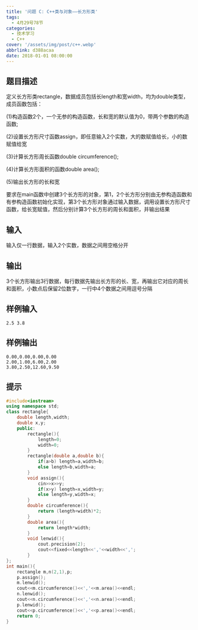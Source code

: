 ```yaml
---
title: '问题 C: C++类与对象——长方形类'
tags:
  - 4月29号78节
categories:
  - 技术学习
  - C++
cover: '/assets/img/post/c++.webp'
abbrlink: d388acaa
date: 2018-01-01 08:00:00
---
```


## 题目描述

定义长方形类rectangle，数据成员包括长length和宽width，均为double类型，成员函数包括： 

(1)构造函数2个，一个无参的构造函数，长和宽的默认值为0，带两个参数的构造函数;

(2)设置长方形尺寸函数assign，即任意输入2个实数，大的数赋值给长，小的数赋值给宽

(3)计算长方形周长函数double circumference();

(4)计算长方形面积的函数double area();

(5)输出长方形的长和宽

要求在main函数中创建3个长方形的对象，第1，2个长方形分别由无参构造函数和有参构造函数初始化实现，第3个长方形对象通过输入数据，调用设置长方形尺寸函数，给长宽赋值，然后分别计算3个长方形的周长和面积，并输出结果

## 输入

输入仅一行数据，输入2个实数，数据之间用空格分开

## 输出

3个长方形输出3行数据，每行数据先输出长方形的长、宽，再输出它对应的周长和面积，小数点后保留2位数字，一行中4个数据之间用逗号分隔

## 样例输入

```
2.5 3.8
```

## 样例输出

```
0.00,0.00,0.00,0.00
2.00,1.00,6.00,2.00
3.80,2.50,12.60,9.50
```

## 提示

```c++
#include<iostream>   
using namespace std;
class rectangle{
    double length,width;
    double x,y;
    public:
    	rectangle(){
            length=0;
            width=0;
        }
        rectangle(double a,double b){
            if(a>b) length=a,width=b;
            else length=b,width=a;
        }
        void assign(){
            cin>>x>>y;
            if(x>y) length=x,width=y;
            else length=y,width=x;
        }
        double circumference(){
            return (length+width)*2;
        }
        double area(){
            return length*width;
        }
        void lenwid(){
            cout.precision(2);
            cout<<fixed<<length<<','<<width<<',';
        }
};
int main(){
    rectangle m,n(2,1),p;
    p.assign();
    m.lenwid();
    cout<<m.circumference()<<','<<m.area()<<endl;
    n.lenwid();
    cout<<n.circumference()<<','<<n.area()<<endl;
    p.lenwid();
    cout<<p.circumference()<<','<<p.area()<<endl;
    return 0;
}
```


